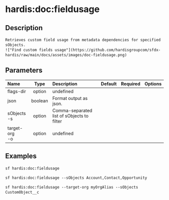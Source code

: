 <!-- This file has been generated with command 'sf hardis:doc:plugin:generate'. Please do not update it manually or it may be overwritten -->
# hardis:doc:fieldusage

## Description


    Retrieves custom field usage from metadata dependencies for specified sObjects.
    !["Find custom fields usage"](https://github.com/hardisgroupcom/sfdx-hardis/raw/main/docs/assets/images/doc-fieldusage.png)
  

## Parameters

| Name              |  Type   | Description                                | Default | Required | Options |
|:------------------|:-------:|:-------------------------------------------|:-------:|:--------:|:-------:|
| flags-dir         | option  | undefined                                  |         |          |         |
| json              | boolean | Format output as json.                     |         |          |         |
| sObjects<br/>-s   | option  | Comma-separated list of sObjects to filter |         |          |         |
| target-org<br/>-o | option  | undefined                                  |         |          |         |

## Examples

```shell
sf hardis:doc:fieldusage
```

```shell
sf hardis:doc:fieldusage --sObjects Account,Contact,Opportunity
```

```shell
sf hardis:doc:fieldusage --target-org myOrgAlias --sObjects CustomObject__c
```


